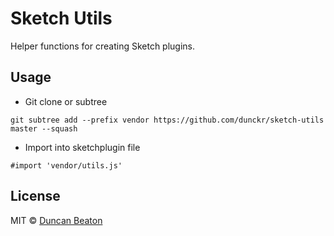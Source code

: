 # Sketch Utils

Helper functions for creating Sketch plugins.

## Usage

+ Git clone or subtree

```git subtree add --prefix vendor https://github.com/dunckr/sketch-utils master --squash```

+ Import into sketchplugin file

```#import 'vendor/utils.js'```

## License

MIT © [Duncan Beaton](http://dunckr.com)
